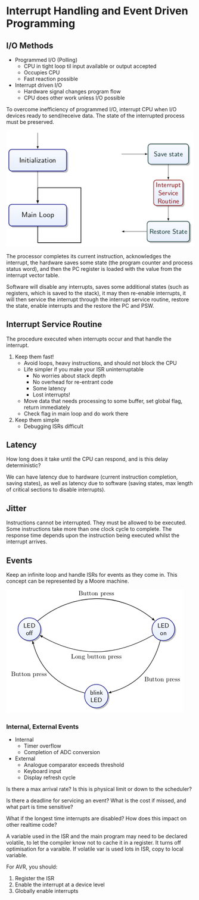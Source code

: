 # Interrupt Handling and Event Driven Programming

## I/O Methods

* Programmed I/O (Polling)
  * CPU in tight loop til input available or output accepted
  * Occupies CPU
  * Fast reaction possible
* Interrupt driven I/O
  * Hardware signal changes program flow
  * CPU does other work unless I/O possible

To overcome inefficiency of programmed I/O, interrupt CPU when I/O devices ready to send/receive data.
The state of the interrupted process must be preserved.

![](Interrupt1.png)

The processor completes its current instruction, acknowledges the interrupt, the hardware saves some state (the program counter and process status word), and then the PC register is loaded with the value from the interrupt vector table.

Software will disable any interrupts, saves some additional states (such as registers, which is saved to the stack), it may then re-enable interrupts, it will then service the interrupt through the interrupt service routine, restore the state, enable interrupts and the restore the PC and PSW.

## Interrupt Service Routine

The procedure executed when interrupts occur and that handle the interrupt.

1. Keep them fast!
   * Avoid loops, heavy instructions, and should not block the CPU
   * Life simpler if you make your ISR uninterruptable
     * No worries about stack depth
     * No overhead for re-entrant code
     * Some latency
     * Lost interrupts!
   * Move data that needs processing to some buffer, set global flag, return immediately
   * Check flag in main loop and do work there
2. Keep them simple
   * Debugging ISRs difficult

## Latency

How long does it take until the CPU can respond, and is this delay deterministic?

We can have latency due to hardware (current instruction completion, saving states), as well as latency due to software (saving states, max length of critical sections to disable interrupts).

## Jitter

Instructions cannot be interrupted. They must be allowed to be executed. Some instructions take more than one clock cycle to complete. The response time depends upon the instruction being executed whilst the interrupt arrives.

## Events

Keep an infinite loop and handle ISRs for events as they come in. This concept can be represented by a Moore machine.

![](Interrupt2.png)

### Internal, External Events

* Internal
  * Timer overflow
  * Completion of ADC conversion
* External
  * Analogue comparator exceeds threshold
  * Keyboard input
  * Display refresh cycle

Is there a max arrival rate? Is this is physical limit or down to the scheduler?

Is there a deadline for servicing an event? What is the cost if missed, and what part is time sensitive?

What if the longest time interrupts are disabled? How does this impact on other realtime code?

A variable used in the ISR and the main program may need to be declared volatile, to let the compiler know not to cache it in a register. It turns off optimisation for a varaible. If volatile var is used lots in ISR, copy to local variable.

For AVR, you should:

1. Register the ISR
2. Enable the interrupt at a device level
3. Globally enable interrupts

